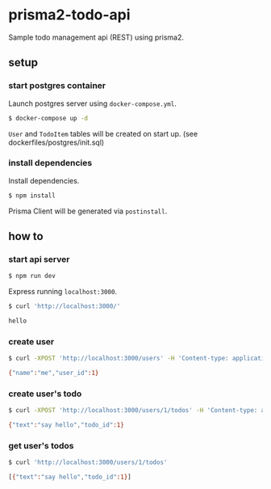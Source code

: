 # prisma2-todo-api

Sample todo management api (REST) using prisma2.

## setup

### start postgres container

Launch postgres server using `docker-compose.yml`.

```bash
$ docker-compose up -d
```

`User` and `TodoItem` tables will be created on start up. (see dockerfiles/postgres/init.sql)

### install dependencies

Install dependencies.

```bash
$ npm install
```

Prisma Client will be generated via `postinstall`.

## how to

### start api server

```bash
$ npm run dev
```

Express running `localhost:3000`.

```bash
$ curl 'http://localhost:3000/'

hello
```

### create user

```bash
$ curl -XPOST 'http://localhost:3000/users' -H 'Content-type: application/json' -d '{"name": "me"}'

{"name":"me","user_id":1}
```

### create user's todo

```bash
$ curl -XPOST 'http://localhost:3000/users/1/todos' -H 'Content-type: application/json' -d '{"text": "say hello"}'

{"text":"say hello","todo_id":1}
```

### get user's todos

```bash
$ curl 'http://localhost:3000/users/1/todos'

[{"text":"say hello","todo_id":1}]
```

